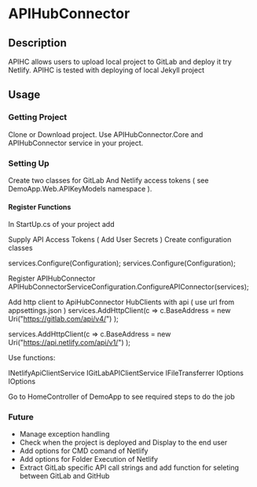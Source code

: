 # APIHubConnector

## Description

APIHC allows users to upload local project to GitLab and deploy it try Netlify.
APIHC is tested with deploying of local Jekyll project

## Usage

### Getting Project

Clone or Download project.
Use APIHubConnector.Core and APIHubConnector service in your project.

### Setting Up

Create two classes for GitLab And Netlify access tokens ( see DemoApp.Web.APIKeyModels namespace ).

#### Register Functions

In StartUp.cs of your project add

Supply API Access Tokens ( Add User Secrets )
Create configuration classes

services.Configure<AuthRepoHubConnectorOptions>(Configuration);
services.Configure<AuthHostingConnectorOptions>(Configuration);

Register APIHubConnector
APIHubConnectorServiceConfiguration.ConfigureAPIConnector(services);

Add http client to ApiHubConnector HubClients with api ( use url from appsettings.json )
services.AddHttpClient<GitLabHubClient>(c =>
    c.BaseAddress = new Uri("https://gitlab.com/api/v4/")
    );

services.AddHttpClient<NetlifyHubClient>(c =>
   c.BaseAddress = new Uri("https://api.netlify.com/api/v1/")
   );

Use functions:

 INetlifyApiClientService<BaseResponse>
 IGitLabAPIClientService<BaseResponse> 
 IFileTransferrer<FileTransfererResult> 
 IOptions<AuthRepoHubConnectorOptions> 
 IOptions<AuthHostingConnectorOptions>

Go to HomeController of DemoApp to see required steps to do the job

### Future

- Manage exception handling
- Check when the project is deployed and Display to the end user
- Add options for CMD comand of Netlify
- Add options for Folder Execution of Netlify
- Extract GitLab specific API call strings and add function for seleting between GitLab and GitHub
